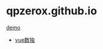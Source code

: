 # qpzerox.github.io
<p><a href="https://qpzerox.github.io/">demo</a></p>
<ul>
	<li><a href="https://qpzerox.github.io/sudoku">vue数独</a></li>
</ul>
